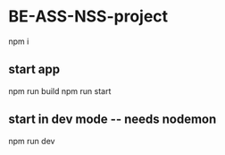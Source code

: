 # BE-ASS-NSS-project

npm i

## start app
npm run build
npm run start

## start in dev mode -- needs nodemon
npm run dev
